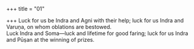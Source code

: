 +++
title = "01"

+++
Luck for us be Indra and Agni with their help; luck for us Indra and  Varuṇa, on whom oblations are bestowed.  
Luck Indra and Soma—luck and lifetime for good faring; luck for us  Indra and Pūṣan at the winning of prizes.  